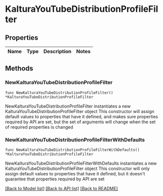 # KalturaYouTubeDistributionProfileFilter

## Properties

Name | Type | Description | Notes
------------ | ------------- | ------------- | -------------

## Methods

### NewKalturaYouTubeDistributionProfileFilter

`func NewKalturaYouTubeDistributionProfileFilter() *KalturaYouTubeDistributionProfileFilter`

NewKalturaYouTubeDistributionProfileFilter instantiates a new KalturaYouTubeDistributionProfileFilter object
This constructor will assign default values to properties that have it defined,
and makes sure properties required by API are set, but the set of arguments
will change when the set of required properties is changed

### NewKalturaYouTubeDistributionProfileFilterWithDefaults

`func NewKalturaYouTubeDistributionProfileFilterWithDefaults() *KalturaYouTubeDistributionProfileFilter`

NewKalturaYouTubeDistributionProfileFilterWithDefaults instantiates a new KalturaYouTubeDistributionProfileFilter object
This constructor will only assign default values to properties that have it defined,
but it doesn't guarantee that properties required by API are set


[[Back to Model list]](../README.md#documentation-for-models) [[Back to API list]](../README.md#documentation-for-api-endpoints) [[Back to README]](../README.md)


